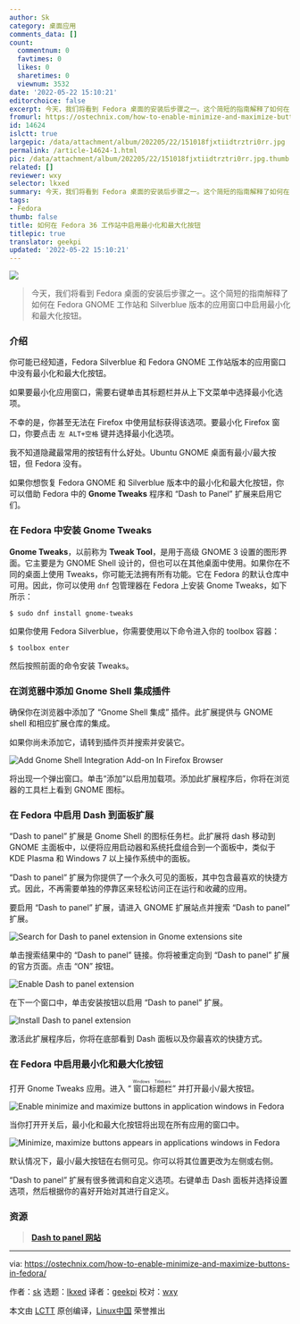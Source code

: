 ```yaml
---
author: Sk
category: 桌面应用
comments_data: []
count:
  commentnum: 0
  favtimes: 0
  likes: 0
  sharetimes: 0
  viewnum: 3532
date: '2022-05-22 15:10:21'
editorchoice: false
excerpt: 今天，我们将看到 Fedora 桌面的安装后步骤之一。这个简短的指南解释了如何在 Fedora GNOME 工作站和 Silverblue 版本的应用窗口中启用最小化和最大化按钮。
fromurl: https://ostechnix.com/how-to-enable-minimize-and-maximize-buttons-in-fedora/
id: 14624
islctt: true
largepic: /data/attachment/album/202205/22/151018fjxtiidtrztri0rr.jpg
permalink: /article-14624-1.html
pic: /data/attachment/album/202205/22/151018fjxtiidtrztri0rr.jpg.thumb.jpg
related: []
reviewer: wxy
selector: lkxed
summary: 今天，我们将看到 Fedora 桌面的安装后步骤之一。这个简短的指南解释了如何在 Fedora GNOME 工作站和 Silverblue 版本的应用窗口中启用最小化和最大化按钮。
tags:
- Fedora
thumb: false
title: 如何在 Fedora 36 工作站中启用最小化和最大化按钮
titlepic: true
translator: geekpi
updated: '2022-05-22 15:10:21'
---
```


![](/data/attachment/album/202205/22/151018fjxtiidtrztri0rr.jpg)



> 
> 今天，我们将看到 Fedora 桌面的安装后步骤之一。这个简短的指南解释了如何在 Fedora GNOME 工作站和 Silverblue 版本的应用窗口中启用最小化和最大化按钮。
> 
> 
> 


### 介绍


你可能已经知道，Fedora Silverblue 和 Fedora GNOME 工作站版本的应用窗口中没有最小化和最大化按钮。


如果要最小化应用窗口，需要右键单击其标题栏并从上下文菜单中选择最小化选项。


不幸的是，你甚至无法在 Firefox 中使用鼠标获得该选项。要最小化 Firefox 窗口，你要点击 `左 ALT+空格` 键并选择最小化选项。


我不知道隐藏最常用的按钮有什么好处。Ubuntu GNOME 桌面有最小/最大按钮，但 Fedora 没有。


如果你想恢复 Fedora GNOME 和 Silverblue 版本中的最小化和最大化按钮，你可以借助 Fedora 中的 **Gnome Tweaks** 程序和 “Dash to Panel” 扩展来启用它们。


### 在 Fedora 中安装 Gnome Tweaks


**Gnome Tweaks**，以前称为 **Tweak Tool**，是用于高级 GNOME 3 设置的图形界面。它主要是为 GNOME Shell 设计的，但也可以在其他桌面中使用。如果你在不同的桌面上使用 Tweaks，你可能无法拥有所有功能。它在 Fedora 的默认仓库中可用。因此，你可以使用 `dnf` 包管理器在 Fedora 上安装 Gnome Tweaks，如下所示：



```
$ sudo dnf install gnome-tweaks

```

如果你使用 Fedora Silverblue，你需要使用以下命令进入你的 toolbox 容器：



```
$ toolbox enter

```

然后按照前面的命令安装 Tweaks。


### 在浏览器中添加 Gnome Shell 集成插件


确保你在浏览器中添加了 “Gnome Shell 集成” 插件。此扩展提供与 GNOME shell 和相应扩展仓库的集成。


如果你尚未添加它，请转到插件页并搜索并安装它。


![Add Gnome Shell Integration Add-on In Firefox Browser](/data/attachment/album/202205/22/151022xv52f90zvr0cr0zy.png)


将出现一个弹出窗口。单击“添加”以启用加载项。添加此扩展程序后，你将在浏览器的工具栏上看到 GNOME 图标。


### 在 Fedora 中启用 Dash 到面板扩展


“Dash to panel” 扩展是 Gnome Shell 的图标任务栏。此扩展将 dash 移动到 GNOME 主面板中，以便将应用启动器和系统托盘组合到一个面板中，类似于 KDE Plasma 和 Windows 7 以上操作系统中的面板。


“Dash to panel” 扩展为你提供了一个永久可见的面板，其中包含最喜欢的快捷方式。因此，不再需要单独的停靠区来轻松访问正在运行和收藏的应用。


要启用 “Dash to panel” 扩展，请进入 GNOME 扩展站点并搜索 “Dash to panel” 扩展。


![Search for Dash to panel extension in Gnome extensions site](/data/attachment/album/202205/22/151023wfge06lddejedduk.png)


单击搜索结果中的 “Dash to panel” 链接。你将被重定向到 “Dash to panel” 扩展的官方页面。点击 “ON” 按钮。


![Enable Dash to panel extension](/data/attachment/album/202205/22/151023q60qc2een5zge0vc.png)


在下一个窗口中，单击安装按钮以启用 “Dash to panel” 扩展。


![Install Dash to panel extension](/data/attachment/album/202205/22/151025zxwrruz8xfxqfxhb.png)


激活此扩展程序后，你将在底部看到 Dash 面板以及你最喜欢的快捷方式。


### 在 Fedora 中启用最小化和最大化按钮


打开 Gnome Tweaks 应用。进入 “<ruby> 窗口标题栏 <rt>  Windows Titlebars </rt></ruby>” 并打开最小/最大按钮。


![Enable minimize and maximize buttons in application windows in Fedora](/data/attachment/album/202205/22/151025hb9zutd2iwuiuc94.png)


当你打开开关后，最小化和最大化按钮将出现在所有应用的窗口中。


![Minimize, maximize buttons appears in applications windows in Fedora](/data/attachment/album/202205/22/151026f1wqsyp6ja4w11lj.png)


默认情况下，最小/最大按钮在右侧可见。你可以将其位置更改为左侧或右侧。


“Dash to panel” 扩展有很多微调和自定义选项。右键单击 Dash 面板并选择设置选项，然后根据你的喜好开始对其进行自定义。


### 资源



> 
> **[Dash to panel 网站](https://extensions.gnome.org/extension/1160/dash-to-panel/)**
> 
> 
> 




---


via: <https://ostechnix.com/how-to-enable-minimize-and-maximize-buttons-in-fedora/>


作者：[sk](https://ostechnix.com/author/sk/) 选题：[lkxed](https://github.com/lkxed) 译者：[geekpi](https://github.com/geekpi) 校对：[wxy](https://github.com/wxy)


本文由 [LCTT](https://github.com/LCTT/TranslateProject) 原创编译，[Linux中国](https://linux.cn/) 荣誉推出